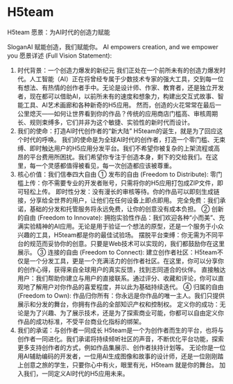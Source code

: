 # H5team
H5team 愿景：为AI时代的创造力赋能

 SloganAI 赋能创造，我们赋能你。
AI empowers creation, and we empower you
愿景详述 (Full Vision Statement):
1. 时代背景：一个创造力爆发的新纪元
我们正处在一个前所未有的创造力爆发时代。人工智能（AI）正在将曾经专属于少数技术专家的强大工具，交到每一位有想法、有热情的创作者手中。无论是设计师、作家、教育者，还是独立开发者，现在都可以借助AI，以前所未有的速度和想象力，构建出交互式故事、智能工具、AI艺术画廊和各种新奇的H5应用。
然而，创造的火花常常在最后一公里熄灭——如何让世界看到你的作品？传统的应用商店门槛高、审核周期长、规则束缚多，它们并非为这个敏捷、实验性的新时代而设计。
2. 我们的使命：打造AI时代创作者的“新大陆”
H5team的诞生，就是为了回应这个时代的呼唤。
我们的使命是为全球AI时代的创作者，打造一个零门槛、无束缚、即时触达用户的H5应用分发平台。我们不希望你被复杂的上架流程或高昂的平台费用所困扰。我们希望你专注于创造本身，剩下的交给我们。在这里，每一个灵感都值得被看见，每一次创造都应该被尊重。
3. 核心价值：我们信奉四大自由
① 发布的自由 (Freedom to Distribute):
零门槛上传：你不需要专业的开发者账号，只需将你的H5应用打包成ZIP文件，即可轻松上传。
即时性分发：没有漫长的审核等待。你的作品可以即刻生成链接，分享给全世界的用户，让他们在任何设备上即点即用。
完全免费：我们承诺，基础的分发和托管服务将永远免费，让你的创意没有成本负担。
② 创新的自由 (Freedom to Innovate):
拥抱实验性作品：我们欢迎各种“小而美”、充满实验精神的AI应用。无论是用于验证一个想法的原型，还是一个服务于小众兴趣的工具，H5team都是你的最佳试验场。
摆脱平台束缚：你无需为不同平台的规范而妥协你的创意。只要是Web技术可以实现的，我们都鼓励你在这里展示。
③ 连接的自由 (Freedom to Connect):
建立创作者社区：H5team不仅是一个分发工具，更是一个充满活力的创作者社区。在这里，你可以分享你的创作心得，获得来自全球用户的真实反馈，找到志同道合的伙伴。
直接触达用户：我们帮助你建立与用户的直接联系。通过评分、收藏和评论，你可以直观地了解用户对你作品的喜爱程度，并以此为基础持续迭代。
④ 归属的自由 (Freedom to Own):
作品归你所有：你永远是你作品的唯一主人。我们只提供展示和分发的舞台，你拥有作品的全部知识产权和控制权。
定义你的成功：无论是为了兴趣、为了展示技术，还是为了探索商业可能，你都可以自由定义你作品的成功标准，不受平台商业化指标的绑架。
4. 我们的承诺：与创作者一同成长
H5team是一个为创作者而生的平台，也将与创作者一同进化。我们承诺将持续倾听社区的声音，不断优化平台功能，探索更多支持创作者的方式，例如作品集展示、创作者扶持计划等。
无论你是一位用AI辅助编码的开发者，一位用AI生成图像和故事的设计师，还是一位刚刚踏上创意之旅的学生，只要你心中有火，眼里有光，H5team 就是你的舞台。
加入我们，一同定义AI时代的H5应用未来。
